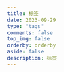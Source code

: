 ```yaml
---
title: 标签
date: 2023-09-29 
type: "tags"
comments: false
top_img: false
orderby: orderby
aside: false
description: 标签
---
```

